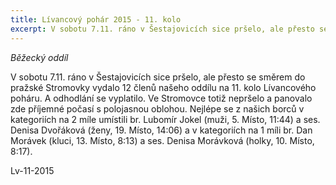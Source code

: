 ```yaml
---
title: Lívancový pohár 2015 - 11. kolo 
excerpt: V sobotu 7.11. ráno v Šestajovicích sice pršelo, ale přesto se směrem do pražské Stromovky vydalo 12 členů našeho oddílu na 11. kolo Lívancového poháru.
---
```


_Běžecký oddíl_

V sobotu 7.11. ráno v Šestajovicích sice pršelo, ale přesto se směrem do pražské Stromovky vydalo 12 členů našeho oddílu na 11. kolo Lívancového poháru. A odhodlání se vyplatilo. Ve Stromovce totiž nepršelo a panovalo zde příjemné počasí s polojasnou oblohou. Nejlépe se z našich borců v kategoriích na 2 míle umístili br. Lubomír Jokel (muži, 5. Místo, 11:44) a ses. Denisa Dvořáková (ženy, 19. Místo, 14:06) a v kategoriích na 1 míli br. Dan Morávek (kluci, 13. Místo, 8:13) a ses. Denisa Morávková (holky, 10. Místo, 8:17).

Lv-11-2015

